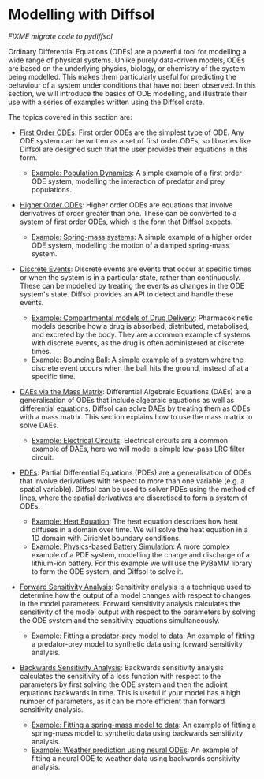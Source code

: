 # Modelling with Diffsol

*FIXME migrate code to pydiffsol*

Ordinary Differential Equations (ODEs) are a powerful tool for modelling a wide range of physical systems. Unlike purely data-driven models, ODEs are based on the underlying physics, biology, or chemistry of the system being modelled. This makes them particularly useful for predicting the behaviour of a system under conditions that have not been observed. In this section, we will introduce the basics of ODE modelling, and illustrate their use with a series of examples written using the Diffsol crate.

The topics covered in this section are:

- [First Order ODEs](/diffsol/primer/first_order_odes.md): First order ODEs are the simplest type of ODE. Any ODE system can be written as a set of first order ODEs, so libraries like Diffsol are designed such that the user provides their equations in this form.
  - [Example: Population Dynamics](/diffsol/primer/population_dynamics.md): A simple example of a first order ODE system, modelling the interaction of predator and prey populations.
- [Higher Order ODEs](/diffsol/primer/higher_order_odes.md): Higher order ODEs are equations that involve derivatives of order greater than one. These can be converted to a system of first order ODEs, which is the form that Diffsol expects.
  - [Example: Spring-mass systems](/diffsol/primer/spring_mass_systems.md): A simple example of a higher order ODE system, modelling the motion of a damped spring-mass system.
- [Discrete Events](/diffsol/primer/discrete_events.md): Discrete events are events that occur at specific times or when the system is in a particular state, rather than continuously. These can be modelled by treating the events as changes in the ODE system's state. Diffsol provides an API to detect and handle these events.
  - [Example: Compartmental models of Drug Delivery](/diffsol/primer/compartmental_models_of_drug_delivery.md): Pharmacokinetic models describe how a drug is absorbed, distributed, metabolised, and excreted by the body. They are a common example of systems with discrete events, as the drug is often administered at discrete times.
  - [Example: Bouncing Ball](/diffsol/primer/bouncing_ball.md): A simple example of a system where the discrete event occurs when the ball hits the ground, instead of at a specific time.
- [DAEs via the Mass Matrix](/diffsol/primer/the_mass_matrix.md): Differential Algebraic Equations (DAEs) are a generalisation of ODEs that include algebraic equations as well as differential equations. Diffsol can solve DAEs by treating them as ODEs with a mass matrix. This section explains how to use the mass matrix to solve DAEs.
  - [Example: Electrical Circuits](/diffsol/primer/electrical_circuits.md): Electrical circuits are a common example of DAEs, here we will model a simple low-pass LRC filter circuit.
- [PDEs](/diffsol/primer/pdes.md): Partial Differential Equations (PDEs) are a generalisation of ODEs that involve derivatives with respect to more than one variable (e.g. a spatial variable). Diffsol can be used to solver PDEs using the method of lines, where the spatial derivatives are discretised to form a system of ODEs.
  - [Example: Heat Equation](/diffsol/primer/heat_equation.md): The heat equation describes how heat diffuses in a domain over time. We will solve the heat equation in a 1D domain with Dirichlet boundary conditions.
  - [Example: Physics-based Battery Simulation](/diffsol/primer/physics_based_battery_simulation.md): A more complex example of a PDE system, modelling the charge and discharge of a lithium-ion battery. For this example we will use the PyBaMM library to form the ODE system, and Diffsol to solve it.

- [Forward Sensitivity Analysis](/diffsol/primer/forward_sensitivity_analysis.md): Sensitivity analysis is a technique used to determine how the output of a model changes with respect to changes in the model parameters. Forward sensitivity analysis calculates the sensitivity of the model output with respect to the parameters by solving the ODE system and the sensitivity equations simultaneously.
  - [Example: Fitting a predator-prey model to data](/diffsol/primer/population_dynamics_fitting.md): An example of fitting a predator-prey model to synthetic data using forward sensitivity analysis.
- [Backwards Sensitivity Analysis](/diffsol/primer/backwards_sensitivity_analysis.md): Backwards sensitivity analysis calculates the sensitivity of a loss function with respect to the parameters by first solving the ODE system and then the adjoint equations backwards in time. This is useful if your model has a high number of parameters, as it can be more efficient than forward sensitivity analysis.
  - [Example: Fitting a spring-mass model to data](/diffsol/primer/spring_mass_fitting.md): An example of fitting a spring-mass model to synthetic data using backwards sensitivity analysis.
  - [Example: Weather prediction using neural ODEs](/diffsol/primer/weather_neural_ode.md): An example of fitting a neural ODE to weather data using backwards sensitivity analysis.
